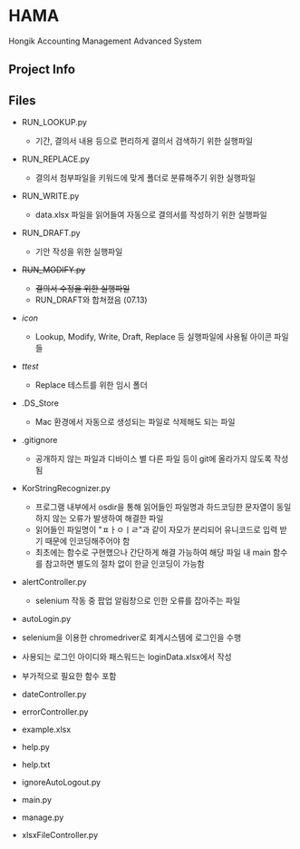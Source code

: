 # HAMA
Hongik Accounting Management Advanced System

## Project Info

## Files
* RUN_LOOKUP.py
  * 기간, 결의서 내용 등으로 편리하게 결의서 검색하기 위한 실행파일
  
* RUN_REPLACE.py
  * 결의서 첨부파일을 키워드에 맞게 폴더로 분류해주기 위한 실행파일
  
* RUN_WRITE.py
  * data.xlsx 파일을 읽어들여 자동으로 결의서를 작성하기 위한 실행파일
  
* RUN_DRAFT.py
  * 기안 작성을 위한 실행파일
  
 
* ~~RUN_MODIFY.py~~
  * ~~결의서 수정을 위한 실행파일~~
  * RUN_DRAFT와 합쳐졌음 (07.13)
  
* _icon_
  * Lookup, Modify, Write, Draft, Replace 등 실행파일에 사용될 아이콘 파일들
  
* _ttest_
  * Replace 테스트를 위한 임시 폴더
  
* .DS_Store
  * Mac 환경에서 자동으로 생성되는 파일로 삭제해도 되는 파일
  
* .gitignore
  * 공개하지 않는 파일과 디바이스 별 다른 파일 등이 git에 올라가지 않도록 작성됨
  
* KorStringRecognizer.py
  * 프로그램 내부에서 osdir을 통해 읽어들인 파일명과 하드코딩한 문자열이 동일하지 않는 오류가 발생하여 해결한 파일
  * 읽어들인 파일명이 "ㅍㅏㅇㅣㄹ"과 같이 자모가 분리되어 유니코드로 입력 받기 때문에 인코딩해주어야 함
  * 최초에는 함수로 구현했으나 간단하게 해결 가능하여 해당 파일 내 main 함수를 참고하면 별도의 절차 없이 한글 인코딩이 가능함
  
* alertController.py
  * selenium 작동 중 팝업 알림창으로 인한 오류를 잡아주는 파일

* autoLogin.py
 * selenium을 이용한 chromedriver로 회계시스템에 로그인을 수행
 * 사용되는 로그인 아이디와 패스워드는 loginData.xlsx에서 작성
 * 부가적으로 필요한 함수 포함
 
* dateController.py
 

* errorController.py
* example.xlsx
* help.py
* help.txt
* ignoreAutoLogout.py
* main.py
* manage.py
* xlsxFileController.py
